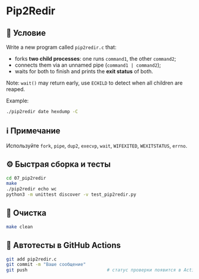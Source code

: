 # Pip2Redir

## 📝 Условие

Write a new program called `pip2redir.c` that:
- forks **two child processes**: one runs `command1`, the other `command2`;
- connects them via an unnamed pipe (`command1 | command2`);
- waits for both to finish and prints the **exit status** of both.

Note: `wait()` may return early, use `ECHILD` to detect when all children are reaped.

Example:
```bash
./pip2redir date hexdump -C
```

## ℹ️ Примечание

Используйте `fork`, `pipe`, `dup2`, `execvp`, `wait`, `WIFEXITED`, `WEXITSTATUS`, `errno`.

## ⚙️ Быстрая сборка и тесты
```bash
cd 07_pip2redir
make
./pip2redir echo wc
python3 -m unittest discover -v test_pip2redir.py
```

## 🧹 Очистка
```bash
make clean
```

## 🚀 Автотесты в GitHub Actions
```bash
git add pip2redir.c
git commit -m "Ваше сообщение"
git push                              # статус проверки появится в Actions ✅
```